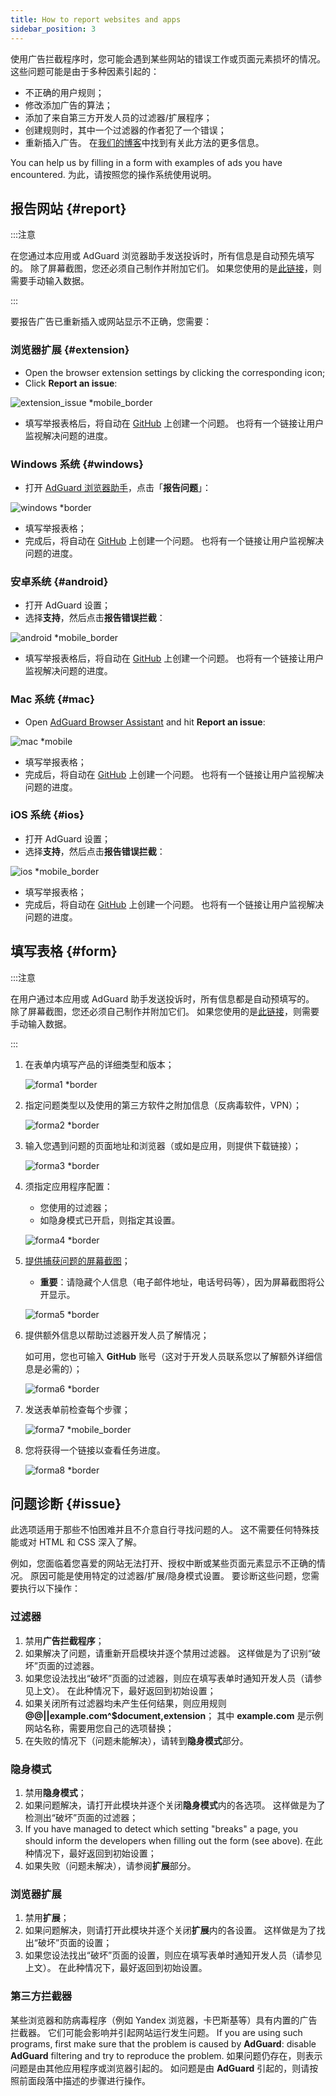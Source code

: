 ```yaml
---
title: How to report websites and apps
sidebar_position: 3
---
```



使用广告拦截程序时，您可能会遇到某些网站的错误工作或页面元素损坏的情况。 这些问题可能是由于多种因素引起的：

- 不正确的用户规则；
- 修改添加广告的算法；
- 添加了来自第三方开发人员的过滤器/扩展程序；
- 创建规则时，其中一个过滤器的作者犯了一个错误；
- 重新插入广告。 在[我们的博客](https://adguard.com/en/blog/ad-reinsertion.html)中找到有关此方法的更多信息。

You can help us by filling in a form with examples of ads you have encountered. 为此，请按照您的操作系统使用说明。

## 报告网站 {#report}

:::注意

在您通过本应用或 AdGuard 浏览器助手发送投诉时，所有信息是自动预先填写的。 除了屏幕截图，您还必须自己制作并附加它们。 如果您使用的是[此链接](https://reports.adguard.com/new_issue.html)，则需要手动输入数据。

:::

要报告广告已重新插入或网站显示不正确，您需要：

### 浏览器扩展 {#extension}

- Open the browser extension settings by clicking the corresponding icon;
- Click **Report an issue**:

![extension_issue *mobile_border](https://cdn.adtidy.org/blog/new/5si74extension.png)

- 填写举报表格后，将自动在 [GitHub](https://github.com/AdguardTeam/AdguardFilters/issues) 上创建一个问题。 也将有一个链接让用户监视解决问题的进度。

### Windows 系统 {#windows}

- 打开 [AdGuard 浏览器助手](/adguard-for-windows/browser-assistant)，点击「**报告问题**」：

![windows *border](https://cdn.adtidy.org/content/Kb/ad_blocker/guides/browser-assistant.png)

- 填写举报表格；
- 完成后，将自动在 [GitHub](https://github.com/AdguardTeam/AdguardFilters/issues) 上创建一个问题。 也将有一个链接让用户监视解决问题的进度。

### 安卓系统 {#android}

- 打开 AdGuard 设置；
- 选择**支持**，然后点击**报告错误拦截**：

![android *mobile_border](https://cdn.adtidy.org/blog/new/apicfkandroid-new.jpg)

- 填写举报表格后，将自动在 [GitHub](https://github.com/AdguardTeam/AdguardFilters/issues) 上创建一个问题。 也将有一个链接让用户监视解决问题的进度。

### Mac 系统 {#mac}

- Open [AdGuard Browser Assistant](/adguard-for-mac/features/browser-assistant) and hit **Report an issue**:

![mac *mobile](https://cdn.adtidy.org/content/kb/ad_blocker/guides/browser-assistant-mac.png)

- 填写举报表格；
- 完成后，将自动在 [GitHub](https://github.com/AdguardTeam/AdguardFilters/issues) 上创建一个问题。 也将有一个链接让用户监视解决问题的进度。

### iOS 系统 {#ios}

- 打开 AdGuard 设置；
- 选择**支持**，然后点击**报告错误拦截**：

![ios *mobile_border](https://cdn.adtidy.org/blog/new/fnl9aios.jpeg)

- 填写举报表格；
- 完成后，将自动在 [GitHub](https://github.com/AdguardTeam/AdguardFilters/issues) 上创建一个问题。 也将有一个链接让用户监视解决问题的进度。

## 填写表格 {#form}

:::注意

在用户通过本应用或 AdGuard 助手发送投诉时，所有信息都是自动预填写的。 除了屏幕截图，您还必须自己制作并附加它们。 如果您使用的是[此链接](https://reports.adguard.com/new_issue.html)，则需要手动输入数据。

:::

1. 在表单内填写产品的详细类型和版本；

    ![forma1 *border](https://cdn.adtidy.org/content/Kb/ad_blocker/guides/forma1en.png)

2. 指定问题类型以及使用的第三方软件之附加信息（反病毒软件，VPN）；

    ![forma2 *border](https://cdn.adtidy.org/content/Kb/ad_blocker/guides/forma2en.png)

3. 输入您遇到问题的页面地址和浏览器（或如是应用，则提供下载链接）；

    ![forma3 *border](https://cdn.adtidy.org/content/Kb/ad_blocker/guides/forma3en.png)

4. 须指定应用程序配置：

    - 您使用的过滤器；
    - 如隐身模式已开启，则指定其设置。

    ![forma4 *border](https://cdn.adtidy.org/content/kb/ad_blocker/guides/forma4en.png)

5. [提供捕获问题的屏幕截图](../take-screenshot)；

    - **重要**：请隐藏个人信息（电子邮件地址，电话号码等），因为屏幕截图将公开显示。

    ![forma5 *border](https://cdn.adtidy.org/content/Kb/ad_blocker/guides/forma5en.png)

6. 提供额外信息以帮助过滤器开发人员了解情况；

    如可用，您也可输入 **GitHub** 账号（这对于开发人员联系您以了解额外详细信息是必需的）；

    ![forma6 *border](https://cdn.adtidy.org/content/Kb/ad_blocker/guides/forma6en.png)

7. 发送表单前检查每个步骤；

    ![forma7 *mobile_border](https://cdn.adtidy.org/content/Kb/ad_blocker/guides/forma7en.png)

8. 您将获得一个链接以查看任务进度。

    ![forma8 *border](https://cdn.adtidy.org/content/Kb/ad_blocker/guides/forma8en.png)

## 问题诊断 {#issue}

此选项适用于那些不怕困难并且不介意自行寻找问题的人。 这不需要任何特殊技能或对 HTML 和 CSS 深入了解。

例如，您面临着您喜爱的网站无法打开、授权中断或某些页面元素显示不正确的情况。 原因可能是使用特定的过滤器/扩展/隐身模式设置。 要诊断这些问题，您需要执行以下操作：

### **过滤器**

1. 禁用**广告拦截程序**；
2. 如果解决了问题，请重新开启模块并逐个禁用过滤器。 这样做是为了识别“破坏”页面的过滤器。
3. 如果您设法找出“破坏”页面的过滤器，则应在填写表单时通知开发人员（请参见上文）。 在此种情况下，最好返回到初始设置；
4. 如果关闭所有过滤器均未产生任何结果，则应用规则 **@@||example.com^$document,extension**； 其中 **example.com** 是示例网站名称，需要用您自己的选项替换；
5. 在失败的情况下（问题未能解决），请转到**隐身模式**部分。

### **隐身模式**

1. 禁用**隐身模式**；
2. 如果问题解决，请打开此模块并逐个关闭**隐身模式**内的各选项。 这样做是为了检测出“破坏”页面的过滤器；
3. If you have managed to detect which setting "breaks" a page, you should inform the developers when filling out the form (see above). 在此种情况下，最好返回到初始设置；
4. 如果失败（问题未解决），请参阅**扩展**部分。

### **浏览器扩展**

1. 禁用**扩展**；
2. 如果问题解决，则请打开此模块并逐个关闭**扩展**内的各设置。 这样做是为了找出“破坏”页面的设置；
3. 如果您设法找出“破坏”页面的设置，则应在填写表单时通知开发人员（请参见上文）。 在此种情况下，最好返回到初始设置。

### **第三方拦截器**

某些浏览器和防病毒程序（例如 Yandex 浏览器，卡巴斯基等）具有内置的广告拦截器。 它们可能会影响并引起网站运行发生问题。 If you are using such programs, first make sure that the problem is caused by **AdGuard**: disable **AdGuard** filtering and try to reproduce the problem. 如果问题仍存在，则表示问题是由其他应用程序或浏览器引起的。 如问题是由 **AdGuard** 引起的，则请按照前面段落中描述的步骤进行操作。
